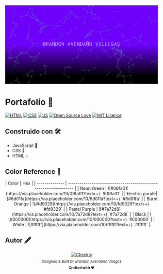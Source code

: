 
<p align="center">
<a href=""> <img src="static\img\Portfolio-Port.png" alt="alura" style="" ></a>
</p>

# Portafolio 💼

<a href="https://www.oracle.com/technetwork/java/javase/downloads/index.html"><img alt="HTML" src="https://img.shields.io/badge/HTML-5-orange.svg"/></a>
<a href="https://openjfx.io/"><img alt="CSS" src="https://img.shields.io/badge/CSS-3-skyblue.svg"/></a>
<a href="https://maven.apache.org/ref/4.0.0-alpha-4/"><img alt="JS" src="https://img.shields.io/badge/JavaScript-ES2-red.svg"/></a>
[![Open Source Love](https://firstcontributions.github.io/open-source-badges/badges/open-source-v2/open-source.svg)](https://github.com/firstcontributions/open-source-badges)
[![MIT Licence](https://badges.frapsoft.com/os/mit/mit.svg?v=103)](https://opensource.org/licenses/mit-license.php)


## Construido con :hammer_and_wrench:

* JavaScript 🧠
* CSS 🎩
* HTML 💀

## Color Reference 🎨
<p align="center">
| Color          | Hex                                                                |
| -------------- | ------------------------------------------------------------------ |
| Neon Green     | ![#09fa01](https://via.placeholder.com/10/09fa01?text=+) `#09fa01` |
| Electric purple| ![#6d01fa](https://via.placeholder.com/10/6d01fa?text=+) `#6d01fa` |
| Burnt Orange   | ![#fd9329](https://via.placeholder.com/10/fd9329?text=+) `#fd9329` |
| Pastel Purple  | ![#7a72d8](https://via.placeholder.com/10/7a72d8?text=+) `#7a72d8` |
| Black          | ![#000000](https://via.placeholder.com/10/000000?text=+) `#000000` |
| White          | ![#ffffff](https://via.placeholder.com/10/ffffff?text=+) `#ffffff` |
</p>

## Autor :fountain_pen:

<p align="center">
  <a href="https://lanikari.github.io/BrandonAV-Portfolio/" target="_blank">
  <img width="100px" src="static\img\怒.png" alt="Checkly" />
  </a>
  <br />
  <i><sub>Designed & Built by Brandon Avendaño Villegas</sub></i>
  <br>
  <b><sub>Crafted with ❤</sub></b>
<p>
